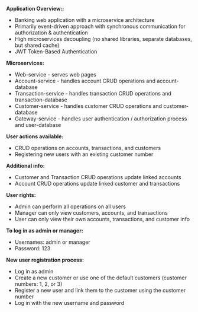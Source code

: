**Application Overview::** <br>
- Banking web application with a microservice architecture <br>
- Primarily event-driven approach with synchronous communication for authorization & authentication <br>
- High microservices decoupling (no shared libraries, separate databases, but shared cache) <br>
- JWT Token-Based Authentication <br>

**Microservices:** <br>
- Web-service - serves web pages <br>
- Account-service - handles account CRUD operations and account-database <br>
- Transaction-service - handles transaction CRUD operations and transaction-database <br>
- Customer-service - handles customer CRUD operations and customer-database <br>
- Gateway-service - handles user authentication / authorization process and user-database <br>

**User actions available:** <br>
- CRUD operations on accounts, transactions, and customers <br>
- Registering new users with an existing customer number <br>

**Additional info:** <br>
- Customer and Transaction CRUD operations update linked accounts <br>
- Account CRUD operations update linked customer and transactions <br>

**User rights:** <br>
- Admin can perform all operations on all users <br>
- Manager can only view customers, accounts, and transactions <br>
- User can only view their own accounts, transactions, and customer info <br>

**To log in as admin or manager:** <br>
- Usernames: admin or manager <br>
- Password: 123 <br>

**New user registration process:** <br>
- Log in as admin <br> 
- Create a new customer or use one of the default customers (customer numbers: 1, 2, or 3) <br>
- Register a new user and link them to the customer using the customer number <br>
- Log in with the new username and password <br>